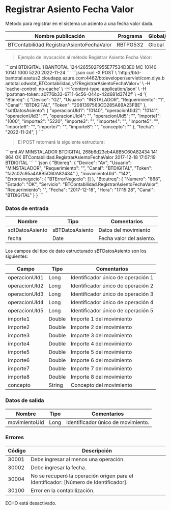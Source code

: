 # Registrar Asiento Fecha Valor 

Método para registrar en el sistema un asiento a una fecha valor dada. 

Nombre publicación | Programa | Global/País 
--------- | ----------- | ----------- 
BTContabilidad.RegistrarAsientoFechaValor | RBTPG532 | Global 

> Ejemplo de invocación al método Registrar Asiento Fecha Valor: 

<code-group> 
<code-block title="XML" active> 
```xml 
<soapenv:Envelope xmlns:soapenv="http://schemas.xmlsoap.org/soap/envelope/" xmlns:bts="http://uy.com.dlya.bantotal/BTSOA/"> 
   <soapenv:Header/> 
   <soapenv:Body> 
      <bts:BTContabilidad.RegistrarAsientoFechaValor> 
         <bts:Btinreq> 
            <bts:Canal>BTDIGITAL</bts:Canal> 
            <bts:Requerimiento>1</bts:Requerimiento> 
            <bts:Usuario>BANTOTAL</bts:Usuario> 
            <bts:Token>1244265502F955E77534D3E0</bts:Token> 
            <bts:Device>MC</bts:Device> 
         </bts:Btinreq> 
         <bts:sdtDatosAsiento> 
            <bts:operacionUId1>10140</bts:operacionUId1> 
            <bts:operacionUId2>10141</bts:operacionUId2> 
            <bts:operacionUId3></bts:operacionUId3> 
            <bts:operacionUId4></bts:operacionUId4> 
            <bts:operacionUId5></bts:operacionUId5> 
            <bts:importe1>1000</bts:importe1> 
            <bts:importe2>5220</bts:importe2> 
            <bts:importe3></bts:importe3> 
            <bts:importe4></bts:importe4> 
            <bts:importe5></bts:importe5> 
            <bts:importe6></bts:importe6> 
            <bts:importe7></bts:importe7> 
            <bts:importe8></bts:importe8> 
            <bts:concepto></bts:concepto> 
         </bts:sdtDatosAsiento> 
         <bts:fecha>2022-11-24</bts:fecha> 
      </bts:BTContabilidad.RegistrarAsientoFechaValor> 
   </soapenv:Body> 
``` 
</code-block> 

<code-block title="JSON"> 
```json 
curl -X POST \ 
  'http://btd-bantotal.eastus2.cloudapp.azure.com:4462/btdeveloper/servlet/com.dlya.bantotal.odwsbt_BTContabilidad_v1?RegistrarAsientoFechaValor=' \ 
  -H 'cache-control: no-cache' \ 
  -H 'content-type: application/json' \ 
  -H 'postman-token: a0776b33-6711-6c56-044c-42d681d3742f' \ 
  -d '{ 
  	"Btinreq": { 
		"Device": "GZ", 
		"Usuario": "INSTALADOR", 
		"Requerimiento": "1", 
		"Canal": "BTDIGITAL", 
		"Token": "2081397563CD285A89A23FBE" 
	}, 
	"sdtDatosAsiento": { 
		"operacionUId1": "10140", 
		"operacionUId2": "10141", 
		"operacionUId3": "", 
		"operacionUId4": "", 
		"operacionUId5": "", 
		"importe1": "1000", 
		"importe2": "5220", 
		"importe3": "", 
		"importe4": "", 
		"importe5": "", 
		"importe6": "", 
		"importe7": "", 
		"importe8": "", 
		"concepto": "" 
	},    
	"fecha": "2022-11-24", 
  } 
``` 
</code-block> 
</code-group> 

> El POST retornará la siguiente estructura: 

<code-group> 
<code-block title="XML" active> 
```xml 
<SOAP-ENV:Envelope xmlns:SOAP-ENV="http://schemas.xmlsoap.org/soap/envelope/" xmlns:xsd="http://www.w3.org/2001/XMLSchema" xmlns:SOAP-ENC="http://schemas.xmlsoap.org/soap/encoding/" xmlns:xsi="http://www.w3.org/2001/XMLSchema-instance"> 
   <SOAP-ENV:Body> 
      <BTContabilidad.RegistrarAsientoFechaValorResponse xmlns="http://uy.com.dlya.bantotal/BTSOA/"> 
         <Btinreq> 
            <Device>AV</Device> 
            <Usuario>MINSTALADOR</Usuario> 
            <Requerimiento/> 
            <Canal>BTDIGITAL</Canal> 
            <Token>268b6d23eb4A8B5C60A82434</Token> 
         </Btinreq> 
		 <movimientoUId>141</movimientoUId> 
         <Erroresnegocio></Erroresnegocio> 
         <Btoutreq> 
            <Numero>864</Numero> 
            <Estado>OK</Estado> 
            <Servicio>BTContabilidad.RegistrarAsientoFechaValor</Servicio> 
            <Requerimiento/> 
            <Fecha>2017-12-18</Fecha> 
            <Hora>17:07:19</Hora> 
            <Canal>BTDIGITAL</Canal> 
         </Btoutreq> 
      </BTContabilidad.RegistrarAsientoFechaValorResponse> 
   </SOAP-ENV:Body> 
</SOAP-ENV:Envelope> 
``` 
</code-block> 

<code-block title="JSON"> 
```json 
{ 
    "Btinreq": { 
		"Device": "AV", 
		"Usuario": "MINSTALADOR", 
		"Requerimiento": "", 
		"Canal": "BTDIGITAL", 
		"Token": "fa2c02c95a4A8B5C60A82434" 
    }, 
	"movimientoUId": "142", 
    "Erroresnegocio": { 
        "BTErrorNegocio": [] 
    }, 
    "Btoutreq": { 
        "Numero": "868", 
        "Estado": "OK", 
        "Servicio": "BTContabilidad.RegistrarAsientoFechaValor", 
        "Requerimiento": "", 
        "Fecha": "2017-12-18", 
        "Hora": "17:15:28", 
        "Canal": "BTDIGITAL" 
    } 
} 
``` 
</code-block> 
</code-group> 

### Datos de entrada 

Nombre | Tipo | Comentarios 
--------- | ----------- | ----------- 
sdtDatosAsiento | sBTDatosAsiento | Datos del movimiento 
fecha | Date | Fecha valor del asiento. 

Los campos del tipo de dato estructurado sBTDatosAsiento  son los siguientes: 

Campo | Tipo | Comentarios 
--------- | ----------- | ----------- 
operacionUId1 | Long | Identificador único de operación 1 
operacionUId2 | Long | Identificador único de operación 2 
operacionUId3 | Long | Identificador único de operación 3 
operacionUId4 | Long | Identificador único de operación 4 
operacionUId5 | Long | Identificador único de operación 5 
importe1 | Double | Importe 1 del movimiento 
importe2 | Double | Importe 2 del movimiento 
importe3 | Double | Importe 3 del movimiento 
importe4 | Double | Importe 4 del movimiento 
importe5 | Double | Importe 5 del movimiento 
importe6 | Double | Importe 6 del movimiento 
importe7 | Double | Importe 7 del movimiento 
importe8 | Double | Importe 8 del movimiento 
concepto | String | Concepto del movimiento 

### Datos de salida 

Nombre | Tipo | Comentarios 
--------- | ----------- | ----------- 
movimientoUId | Long | Identificador único de movimiento. 

### Errores 

Código | Descripción 
--------- | ----------- 
30001 | Debe ingresar al menos una operación. 
30002 | Debe ingresar la fecha. 
30004 | No se recuperó la operación origen para el Identificador: [Número de Identificador]. 
30100 | Error en la contabilización. 

ECHO está desactivado.
